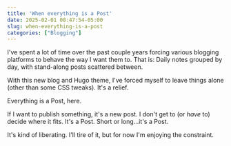 ```yaml
---
title: 'When everything is a Post'
date: 2025-02-01 08:47:54-05:00
slug: when-everything-is-a-post
categories: ["Blogging"]
---
```


I've spent a lot of time over the past couple years forcing various blogging platforms to behave the way I want them to. That is: Daily notes grouped by day, with stand-along posts scattered between.

<!--more-->

With this new blog and Hugo theme, I've forced myself to leave things alone (other than some CSS tweaks). It's a relief.

Everything is a Post, here.

If I want to publish something, it's a new post. I don't get to (or _have_ to) decide where it fits. It's a Post. Short or long...it's a Post.

It's kind of liberating. I'll tire of it, but for now I'm enjoying the constraint.
